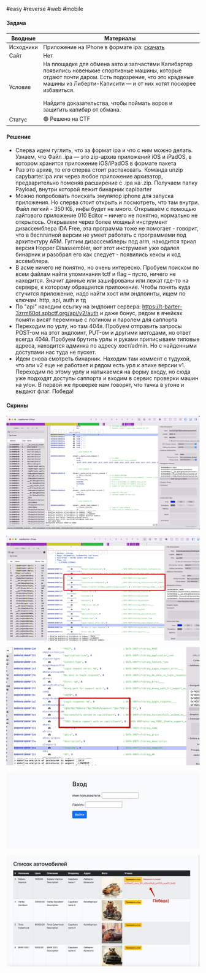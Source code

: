 #easy #reverse #web #mobile 

#### Задача

| Вводные   | Материалы                                                                                                                                                                                                                                                                                                  |
| --------- | ---------------------------------------------------------------------------------------------------------------------------------------------------------------------------------------------------------------------------------------------------------------------------------------------------------- |
| Исходники | Приложение на IPhone в формате ipa: [скачать](./assets/capybarter.ipa)                                                                                                                                                                                                                                     |
| Сайт      | Нет                                                                                                                                                                                                                                                                                                        |
| Условие   | На площадке для обмена авто и запчастями Капибартер появились новенькие спортивные машины, которые отдают почти даром. Есть подозрение, что это краденые машины из Либерти-Каписити — и от них хотят поскорее избавиться.<br><br>Найдите доказательства, чтобы поймать воров и защитить капибар от обмана. |
| Статус    | 🟢 Решено на CTF                                                                                                                                                                                                                                                                                           |

#### Решение
- Сперва идем гуглить, что за формат ipa и что с ним можно делать. Узнаем, что Файл .ipa — это zip-архив приложений iOS и iPadOS, в котором хранится приложение iOS/iPadOS в формате пакета
- Раз это архив, то его сперва стоит распаковать. Команда unzip capybarter.ipa или через любое приложение архиватор, предварительно поменяв расширение с .ipa на .zip. Получаем папку Payload, внутри которой лежит бинарник capibarter
- Можно попробовать поискать эмулятор iphone для запуска приложения. Но сперва стоит открыть и посмотреть, что там внутри. Файл легкий - 350 КБ, инфы будет не много. Открываем с помощью лайтового приложение 010 Editor – ничего не понятно, нормально не открылось. Открываем через более мощный инструмент дизассемблера IDA Free, эта программа тоже не помогает - говорит, что в бесплатной версии не умеет работать с программами под архитектуру ARM. Гуглим дизассемблеры под arm, находится триал версия Hopper Disassembler, вот этот инструмент уже одалел бинарник и разобрал его как следует - появились хексы и код ассемблера.
- В асме ничего не понятно, но очень интересно. Пробуем поиском по всем файлам найти упоминания tctf и flag – пусто, ничего не находится. Значит данные или зашифрованы или лежат где-то на сервере, к которому обращается приложение. Чтобы понять куда стучится приложение, надо найти хост или эндпоинты, ищем по ключам: http, api, auth и тд
- По "api" находим ссылку на эндпоинт сервера: https://t-barter-3zrm60ot.spbctf.org/api/v2/auth и даже бонус, рядом в ячейках помяти висят перемнные с логином и паролем для саппорта
- Переходим по урлу, но там 404я. Пробуем отправить запросы POST-ом на этот эндпоинт, PUT-ом и другими методами, но ответ всегда 404й. Пробуем брутить урлы и руками приписываем типовые адреса, находится админка по адресу хост/admin. Но с найденными доступами нас туда не пускет.
- Идем снова смотреть бинарник. Находим там коммент с тудухой, что апи v2 еще не работает и рядом есть урл к апихе версии v1. Переходим по этому урлу и натыкаемся на форму входу, но сюда уже подходят доступы саппорта и входим в сервис проверки машин на угон. В первой же проверке нам говорят, что тачка в угоне и выдают флаг. Победа!


#### Скрины

![](./assets/image-37.webp)

![](./assets/image-38.webp)

![](./assets/image-39.webp)

![](./assets/image-40.webp)

![](./assets/image-41.webp)